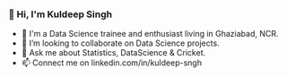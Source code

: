 ### 👋 Hi, I'm Kuldeep Singh

- 👀 I'm a Data Science trainee and enthusiast living in Ghaziabad, NCR.
- 👯 I’m looking to collaborate on Data Science projects.
- 💬 Ask me about Statistics, DataScience & Cricket.
- 📫 Connect me on linkedin.com/in/kuldeep-sngh


<!--
**kuldeep-sngh/kuldeep-sngh** is a ✨ _special_ ✨ repository because its `README.md` (this file) appears on your GitHub profile.

Here are some ideas to get you started:

- 🔭 I’m currently working on ...
- 🌱 I’m currently learning ...
- 👯 I’m looking to collaborate on ...
- 🤔 I’m looking for help with ...
- 💬 Ask me about ...
- 📫 How to reach me: ...
- 😄 Pronouns: ...
- ⚡ Fun fact: ...
-->
